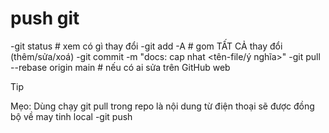 # push git
-git status                 # xem có gì thay đổi
-git add -A                 # gom TẤT CẢ thay đổi (thêm/sửa/xoá)
-git commit -m "docs: cap nhat <tên-file/ý nghĩa>"
-git pull --rebase origin main   # nếu có ai sửa trên GitHub web 
> [!TIP]
> Mẹo: Dùng chạy git pull trong repo là nội dung từ điện thoại sẽ được đồng bộ về may tinh local
-git push
